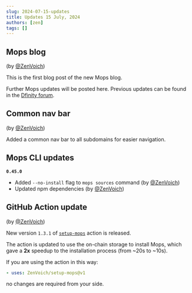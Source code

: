 ```yaml
---
slug: 2024-07-15-updates
title: Updates 15 July, 2024
authors: [zen]
tags: []
---
```


<!-- truncate -->

## Mops blog

(by [@ZenVoich](https://github.com/ZenVoich))

This is the first blog post of the new Mops blog.

Further Mops updates will be posted here. Previous updates can be found in the [Dfinity forum](https://forum.dfinity.org/t/mops-on-chain-package-manager-for-motoko/17275/17).

## Common nav bar

(by [@ZenVoich](https://github.com/ZenVoich))

Added a common nav bar to all subdomains for easier navigation.

## Mops CLI updates
**`0.45.0`**
- Added `--no-install` flag to `mops sources` command (by [@ZenVoich](https://github.com/ZenVoich))
- Updated npm dependencies (by [@ZenVoich](https://github.com/ZenVoich))

## GitHub Action update

(by [@ZenVoich](https://github.com/ZenVoich))

New version `1.3.1` of [`setup-mops`](https://github.com/ZenVoich/setup-mops) action is released.

The action is updated to use the on-chain storage to install Mops, which gave a **2x** speedup to the installation process (from ~20s to ~10s).

If you are using the action in this way:

```yaml
- uses: ZenVoich/setup-mops@v1
```

no changes are required from your side.